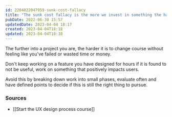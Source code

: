 ```yaml
---
id: 2204022047959-sunk-cost-fallacy
title: "The sunk cost fallacy is the more we invest in something the harder it becomes to abandon it"
pubDate: 2022-06-30 15:57
updatedDate: 2023-04-04 18:17
created: 2023-04-04T18:18
updated: 2023-04-04T18:18
---
```


The further into a project you are, the harder it is to change course without feeling like you've failed or wasted time or money.

Don't keep working on a feature you have designed for hours if it is found to not be useful, work on something that positively impacts users.

Avoid this by breaking down work into small phases, evaluate often and have defined points to decide if this is still the right thing to pursue.

### Sources

- [[Start the UX design process course]]
